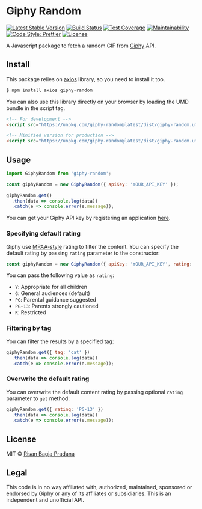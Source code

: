 # Giphy Random

[![Latest Stable Version](https://img.shields.io/npm/v/giphy-random.svg)](https://www.npmjs.com/package/giphy-random)
[![Build Status](https://travis-ci.org/risan/messenger-client.svg?branch=master)](https://travis-ci.org/risan/messenger-client)
[![Test Coverage](https://api.codeclimate.com/v1/badges/32dd6526994cf365ea89/test_coverage)](https://codeclimate.com/github/risan/giphy-random/test_coverage)
[![Maintainability](https://api.codeclimate.com/v1/badges/32dd6526994cf365ea89/maintainability)](https://codeclimate.com/github/risan/giphy-random/maintainability)
[![Code Style: Prettier](https://img.shields.io/badge/code_style-prettier-ff69b4.svg)](https://github.com/risan/giphy-random)
[![License](https://img.shields.io/npm/l/giphy-random.svg)](https://www.npmjs.com/package/giphy-random)

A Javascript package to fetch a random GIF from [Giphy](https://giphy.com) API.

## Install

This package relies on [axios](https://github.com/axios/axios) library, so you need to install it too.

```bash
$ npm install axios giphy-random
```

You can also use this library directly on your browser by loading the UMD bundle in the script tag.

```html
<!-- For development -->
<script src="https://unpkg.com/giphy-random@latest/dist/giphy-random.umd.js"></script>

<!-- Minified version for production -->
<script src="https://unpkg.com/giphy-random@latest/dist/giphy-random.umd.min.js"></script>
```

## Usage

```js
import GiphyRandom from 'giphy-random';

const giphyRandom = new GiphyRandom({ apiKey: 'YOUR_API_KEY' });

giphyRandom.get()
  .then(data => console.log(data))
  .catch(e => console.error(e.message));
```

You can get your Giphy API key by registering an application [here](https://developers.giphy.com/dashboard/?create=true).

### Specifying default rating

Giphy use [MPAA-style](https://www.mpaa.org/wp-content/uploads/2013/11/film_ratings1.jpg) rating to filter the content. You can specify the default rating by passing `rating` parameter to the constructor:

```js
const giphyRandom = new GiphyRandom({ apiKey: 'YOUR_API_KEY', rating: 'PG' });
```

You can pass the following value as `rating`:
* `Y`: Appropriate for all children
* `G`: General audiences (default)
* `PG`: Parental guidance suggested
* `PG-13`: Parents strongly cautioned
* `R`: Restricted

### Filtering by tag

You can filter the results by a specified tag:

```js
giphyRandom.get({ tag: 'cat' })
  .then(data => console.log(data))
  .catch(e => console.error(e.message));
```

### Overwrite the default rating

You can overwrite the default content rating by passing optional `rating` parameter to `get` method:

```js
giphyRandom.get({ rating: 'PG-13' })
  .then(data => console.log(data))
  .catch(e => console.error(e.message));
```

## License

MIT © [Risan Bagja Pradana](https://risan.io)

## Legal

This code is in no way affiliated with, authorized, maintained, sponsored or endorsed by [Giphy](https://giphy.com) or any of its affiliates or subsidiaries. This is an independent and unofficial API.
